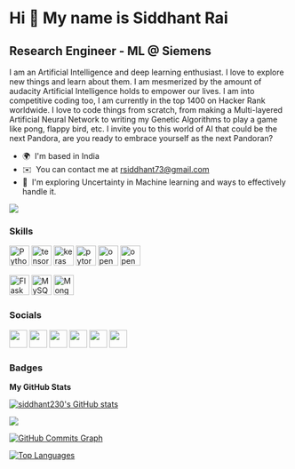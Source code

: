 Hi 👋 My name is Siddhant Rai
=============================

Research Engineer - ML @ Siemens
--------------------------------

I am an Artificial Intelligence and deep learning enthusiast. I love to explore new things and learn about them. I am mesmerized by the amount of audacity Artificial Intelligence holds to empower our lives. I am into competitive coding too, I am currently in the top 1400 on Hacker Rank worldwide. I love to code things from scratch, from making a Multi-layered Artificial Neural Network to writing my Genetic Algorithms to play a game like pong, flappy bird, etc. I invite you to this world of AI that could be the next Pandora, are you ready to embrace yourself as the next Pandoran?

* 🌍  I'm based in India
* ✉️  You can contact me at [rsiddhant73@gmail.com](mailto:rsiddhant73@gmail.com)
* 🧠  I'm exploring Uncertainty in Machine learning and ways to effectively handle it.

<a href="https://www.github.com/siddhant230" target="_blank" rel="noreferrer"><img
src="https://img.shields.io/github/followers/siddhant230?logo=github&style=for-the-badge&color=0891b2&labelColor=1c1917" /></a>

### Skills

<p align="left">
<a href="https://www.python.org/" target="_blank" rel="noreferrer"><img src="https://raw.githubusercontent.com/danielcranney/readme-generator/main/public/icons/skills/python-colored.svg" width="36" height="36" alt="Python" /></a>
<a href="https://www.tensorflow.org/" target="_blank" rel="noreferrer"><img src="https://upload.wikimedia.org/wikipedia/commons/thumb/2/2d/Tensorflow_logo.svg/115px-Tensorflow_logo.svg.png?20170429160244" width="36" height="36" alt="tensorflow" /></a>
<a href="https://keras.io/" target="_blank" rel="noreferrer"><img src="https://github.com/valohai/ml-logos/blob/master/keras.svg" width="36" height="36" alt="keras" /></a>
<a href="https://pytorch.org/" target="_blank" rel="noreferrer"><img src="https://github.com/valohai/ml-logos/blob/master/pytorch.svg" width="36" height="36" alt="pytorch" /></a>
<a href="https://opencv.org/" target="_blank" rel="noreferrer"><img src="https://www.vectorlogo.zone/logos/opencv/opencv-icon.svg" width="36" height="36" alt="opencv" /></a>
<a href="https://gym.openai.com/" target="_blank" rel="noreferrer"><img src="https://upload.wikimedia.org/wikipedia/commons/thumb/4/4d/OpenAI_Logo.svg/2560px-OpenAI_Logo.svg.png" width="36" height="36" alt="openai" /></a>
  
<a href="https://flask.palletsprojects.com/en/2.0.x/" target="_blank" rel="noreferrer"><img src="https://raw.githubusercontent.com/danielcranney/readme-generator/main/public/icons/skills/flask-colored.svg" width="36" height="36" alt="Flask" /></a>
<a href="https://www.mysql.com/" target="_blank" rel="noreferrer"><img src="https://raw.githubusercontent.com/danielcranney/readme-generator/main/public/icons/skills/mysql-colored.svg" width="36" height="36" alt="MySQL" /></a>
<a href="https://www.mongodb.com/" target="_blank" rel="noreferrer"><img src="https://raw.githubusercontent.com/danielcranney/readme-generator/main/public/icons/skills/mongodb-colored.svg" width="36" height="36" alt="MongoDB" /></a>
</p>


### Socials

<p align="left"> <a href="https://www.github.com/siddhant230" target="_blank" rel="noreferrer"><img src="https://raw.githubusercontent.com/danielcranney/readme-generator/main/public/icons/socials/github.svg" width="32" height="32" /></a> <a href="http://www.instagram.com/siddhant230" target="_blank" rel="noreferrer"><img src="https://raw.githubusercontent.com/danielcranney/readme-generator/main/public/icons/socials/instagram.svg" width="32" height="32" /></a> <a href="https://www.linkedin.com/in/siddhant-rai/" target="_blank" rel="noreferrer"><img src="https://raw.githubusercontent.com/danielcranney/readme-generator/main/public/icons/socials/linkedin.svg" width="32" height="32" /></a> <a href="http://www.medium.com/rsiddhant73" target="_blank" rel="noreferrer"><img src="https://raw.githubusercontent.com/danielcranney/readme-generator/main/public/icons/socials/medium.svg" width="32" height="32" /></a> <a href="https://www.stackoverflow.com/users/18912293/siddhant-rai" target="_blank" rel="noreferrer"><img src="https://raw.githubusercontent.com/danielcranney/readme-generator/main/public/icons/socials/stackoverflow.svg" width="32" height="32" /></a> <a href="https://www.twitter.com/siddhant230" target="_blank" rel="noreferrer"><img src="https://raw.githubusercontent.com/danielcranney/readme-generator/main/public/icons/socials/twitter.svg" width="32" height="32" /></a></p>

### Badges

<b>My GitHub Stats</b>

<a href="http://www.github.com/siddhant230"><img src="https://github-readme-stats.vercel.app/api?username=siddhant230&show_icons=true&hide=&count_private=true&title_color=0891b2&text_color=ffffff&icon_color=0891b2&bg_color=1c1917&hide_border=true&show_icons=true" alt="siddhant230's GitHub stats" /></a>

<a href="http://www.github.com/siddhant230"><img src="https://github-readme-streak-stats.herokuapp.com/?user=siddhant230&stroke=ffffff&background=1c1917&ring=0891b2&fire=0891b2&currStreakNum=ffffff&currStreakLabel=0891b2&sideNums=ffffff&sideLabels=ffffff&dates=ffffff&hide_border=true" /></a>

<a href="http://www.github.com/siddhant230"><img src="https://activity-graph.herokuapp.com/graph?username=siddhant230&bg_color=1c1917&color=ffffff&line=0891b2&point=ffffff&area_color=1c1917&area=true&hide_border=true&custom_title=GitHub%20Commits%20Graph" alt="GitHub Commits Graph" /></a>

<a href="https://github.com/siddhant230" align="left"><img src="https://github-readme-stats.vercel.app/api/top-langs/?username=siddhant230&langs_count=10&title_color=0891b2&text_color=ffffff&icon_color=0891b2&bg_color=1c1917&hide_border=true&locale=en&custom_title=Top%20%Languages" alt="Top Languages" /></a>
